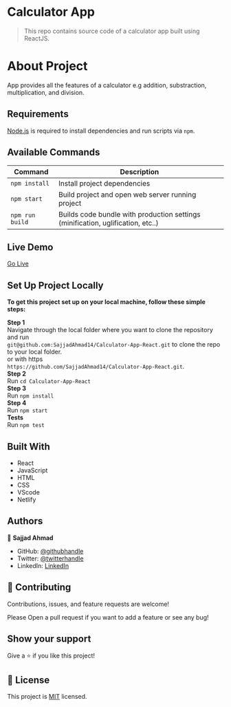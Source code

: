 # Calculator App

> This repo contains source code of a calculator app built using ReactJS.
 
 # About Project

  App provides all the features of a calculator e.g addition, substraction, multiplication, and division.

## Requirements

[Node.js](https://nodejs.org) is required to install dependencies and run scripts via `npm`.

## Available Commands

| Command | Description |
|---------|-------------|
| `npm install` | Install project dependencies |
| `npm start` | Build project and open web server running project |
| `npm run build` | Builds code bundle with production settings (minification, uglification, etc..) |

## Live Demo

<a href = 'https://maths-up.netlify.app/' target = 'blank'>Go Live</a>

## Set Up Project Locally

**To get this project set up on your local machine, follow these simple steps:**

**Step 1**<br>
Navigate through the local folder where you want to clone the repository and run<br>
`git@github.com:SajjadAhmad14/Calculator-App-React.git` to clone the repo to your local folder.<br>
or with https<br>
`https://github.com/SajjadAhmad14/Calculator-App-React.git`.<br>
**Step 2**<br>
Run `cd Calculator-App-React`<br>
**Step 3**<br>
Run `npm install`<br>
**Step 4**<br>
Run `npm start`<br>
**Tests**<br>
Run `npm test`<br>
## Built With

- React
- JavaScript
- HTML
- CSS
- VScode
- Netlify

## Authors

👤 **Sajjad Ahmad**

- GitHub: [@githubhandle](https://github.com/SajjadAhmad14)
- Twitter: [@twitterhandle](https://twitter.com/Sajjad_Ahmad14)
- LinkedIn: [LinkedIn](https://www.linkedin.com/in/sajjadahmad14)

## 🤝 Contributing

Contributions, issues, and feature requests are welcome!

Please Open a pull request if you want to add a feature or see any bug!

## Show your support

Give a ⭐️ if you like this project!

## 📝 License

This project is [MIT](lic.url) licensed.
